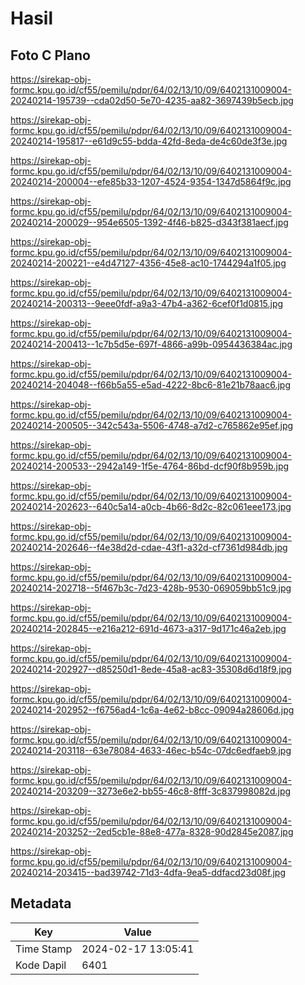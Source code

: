 # Hasil

## Foto C Plano

https://sirekap-obj-formc.kpu.go.id/cf55/pemilu/pdpr/64/02/13/10/09/6402131009004-20240214-195739--cda02d50-5e70-4235-aa82-3697439b5ecb.jpg

https://sirekap-obj-formc.kpu.go.id/cf55/pemilu/pdpr/64/02/13/10/09/6402131009004-20240214-195817--e61d9c55-bdda-42fd-8eda-de4c60de3f3e.jpg

https://sirekap-obj-formc.kpu.go.id/cf55/pemilu/pdpr/64/02/13/10/09/6402131009004-20240214-200004--efe85b33-1207-4524-9354-1347d5864f9c.jpg

https://sirekap-obj-formc.kpu.go.id/cf55/pemilu/pdpr/64/02/13/10/09/6402131009004-20240214-200029--954e6505-1392-4f46-b825-d343f381aecf.jpg

https://sirekap-obj-formc.kpu.go.id/cf55/pemilu/pdpr/64/02/13/10/09/6402131009004-20240214-200221--e4d47127-4356-45e8-ac10-1744294a1f05.jpg

https://sirekap-obj-formc.kpu.go.id/cf55/pemilu/pdpr/64/02/13/10/09/6402131009004-20240214-200313--9eee0fdf-a9a3-47b4-a362-6cef0f1d0815.jpg

https://sirekap-obj-formc.kpu.go.id/cf55/pemilu/pdpr/64/02/13/10/09/6402131009004-20240214-200413--1c7b5d5e-697f-4866-a99b-0954436384ac.jpg

https://sirekap-obj-formc.kpu.go.id/cf55/pemilu/pdpr/64/02/13/10/09/6402131009004-20240214-204048--f66b5a55-e5ad-4222-8bc6-81e21b78aac6.jpg

https://sirekap-obj-formc.kpu.go.id/cf55/pemilu/pdpr/64/02/13/10/09/6402131009004-20240214-200505--342c543a-5506-4748-a7d2-c765862e95ef.jpg

https://sirekap-obj-formc.kpu.go.id/cf55/pemilu/pdpr/64/02/13/10/09/6402131009004-20240214-200533--2942a149-1f5e-4764-86bd-dcf90f8b959b.jpg

https://sirekap-obj-formc.kpu.go.id/cf55/pemilu/pdpr/64/02/13/10/09/6402131009004-20240214-202623--640c5a14-a0cb-4b66-8d2c-82c061eee173.jpg

https://sirekap-obj-formc.kpu.go.id/cf55/pemilu/pdpr/64/02/13/10/09/6402131009004-20240214-202646--f4e38d2d-cdae-43f1-a32d-cf7361d984db.jpg

https://sirekap-obj-formc.kpu.go.id/cf55/pemilu/pdpr/64/02/13/10/09/6402131009004-20240214-202718--5f467b3c-7d23-428b-9530-069059bb51c9.jpg

https://sirekap-obj-formc.kpu.go.id/cf55/pemilu/pdpr/64/02/13/10/09/6402131009004-20240214-202845--e216a212-691d-4673-a317-9d171c46a2eb.jpg

https://sirekap-obj-formc.kpu.go.id/cf55/pemilu/pdpr/64/02/13/10/09/6402131009004-20240214-202927--d85250d1-8ede-45a8-ac83-35308d6d18f9.jpg

https://sirekap-obj-formc.kpu.go.id/cf55/pemilu/pdpr/64/02/13/10/09/6402131009004-20240214-202952--f6756ad4-1c6a-4e62-b8cc-09094a28606d.jpg

https://sirekap-obj-formc.kpu.go.id/cf55/pemilu/pdpr/64/02/13/10/09/6402131009004-20240214-203118--63e78084-4633-46ec-b54c-07dc6edfaeb9.jpg

https://sirekap-obj-formc.kpu.go.id/cf55/pemilu/pdpr/64/02/13/10/09/6402131009004-20240214-203209--3273e6e2-bb55-46c8-8fff-3c837998082d.jpg

https://sirekap-obj-formc.kpu.go.id/cf55/pemilu/pdpr/64/02/13/10/09/6402131009004-20240214-203252--2ed5cb1e-88e8-477a-8328-90d2845e2087.jpg

https://sirekap-obj-formc.kpu.go.id/cf55/pemilu/pdpr/64/02/13/10/09/6402131009004-20240214-203415--bad39742-71d3-4dfa-9ea5-ddfacd23d08f.jpg


## Metadata

| Key        | Value               |
| ---------- | ------------------- |
| Time Stamp | 2024-02-17 13:05:41 |
| Kode Dapil | 6401                |



